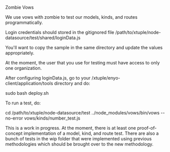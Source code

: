 Zombie Vows

We use vows with zombie to test our models, kinds, and routes programmatically.

Login credentials should stored in the gitignored file 
/path/to/xtuple/node-datasource/test/shared/loginData.js

You'll want to copy the sample in the same directory and update the values appropriately.

At the moment, the user that you use for testing must have access to only one organization.

After configuring loginData.js, go to your /xtuple/enyo-client/application/tools directory and do:

sudo bash deploy.sh

To run a test, do:
  
  cd /path/to/xtuple/node-datasource/test
  ../node_modules/vows/bin/vows --no-error vows/kinds/number_test.js

This is a work in progress. At the moment, there is at least one proof-of-concept
implementation of a model, kind, and route test. There are also a bunch of tests
in the wip folder that were implemented using previous methodologies which should
be brought over to the new methodology.
